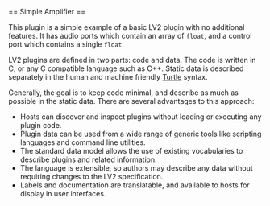 == Simple Amplifier ==

This plugin is a simple example of a basic LV2 plugin with no additional features.
It has audio ports which contain an array of `float`,
and a control port which contains a single `float`.

LV2 plugins are defined in two parts: code and data.
The code is written in C, or any C compatible language such as C++.
Static data is described separately in the human and machine friendly [Turtle](http://www.w3.org/TeamSubmission/turtle/) syntax.

Generally, the goal is to keep code minimal,
and describe as much as possible in the static data.
There are several advantages to this approach:

 * Hosts can discover and inspect plugins without loading or executing any plugin code.
 * Plugin data can be used from a wide range of generic tools like scripting languages and command line utilities.
 * The standard data model allows the use of existing vocabularies to describe plugins and related information.
 * The language is extensible, so authors may describe any data without requiring changes to the LV2 specification.
 * Labels and documentation are translatable, and available to hosts for display in user interfaces.
